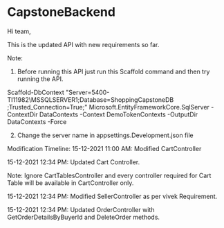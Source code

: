 # CapstoneBackend

Hi team,

This is the updated API with new requirements so far.

Note:
1. Before running this API just run this Scaffold command and then try running the API.

Scaffold-DbContext "Server=5400-TI11982\MSSQLSERVER1;Database=ShoppingCapstoneDB ;Trusted_Connection=True;" 
Microsoft.EntityFrameworkCore.SqlServer -ContextDir DataContexts -Context DemoTokenContexts -OutputDir DataContexts -Force

2. Change the server name in appsettings.Development.json file

Modification Timeline:
15-12-2021 11:00 AM: Modified CartController

15-12-2021 12:34 PM: Updated Cart Controller.

  Note:
  Ignore CartTablesController and every controller required for Cart Table will be available in CartController only.
  
15-12-2021 12:34 PM: Modified SellerController as per vivek Requirement.

15-12-2021 12:34 PM: Updated OrderController with GetOrderDetailsByBuyerId and DeleteOrder methods.
